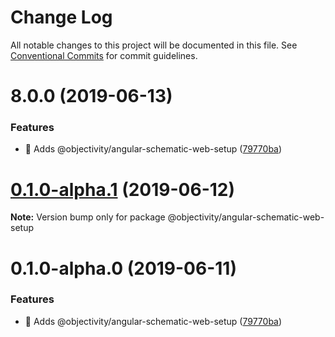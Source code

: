 # Change Log

All notable changes to this project will be documented in this file.
See [Conventional Commits](https://conventionalcommits.org) for commit guidelines.

# 8.0.0 (2019-06-13)


### Features

* 🎸 Adds @objectivity/angular-schematic-web-setup ([79770ba](https://github.com/ObjectivityLtd/angular-schematics/commit/79770ba))





# [0.1.0-alpha.1](https://github.com/ObjectivityLtd/angular-schematics/compare/@objectivity/angular-schematic-web-setup@0.1.0-alpha.0...@objectivity/angular-schematic-web-setup@0.1.0-alpha.1) (2019-06-12)

**Note:** Version bump only for package @objectivity/angular-schematic-web-setup





# 0.1.0-alpha.0 (2019-06-11)


### Features

* 🎸 Adds @objectivity/angular-schematic-web-setup ([79770ba](https://github.com/ObjectivityLtd/angular-schematics/commit/79770ba))
